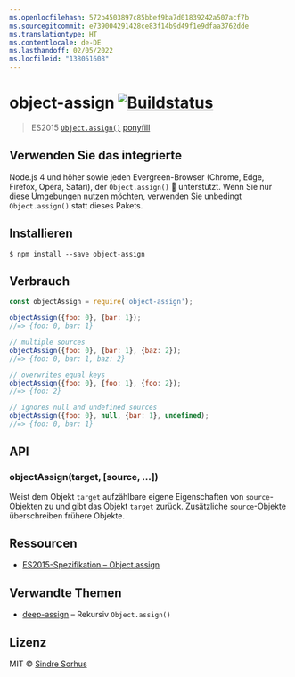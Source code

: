 ```yaml
---
ms.openlocfilehash: 572b4503897c85bbef9ba7d01839242a507acf7b
ms.sourcegitcommit: e739004291428ce83f14b9d49f1e9dfaa3762dde
ms.translationtype: HT
ms.contentlocale: de-DE
ms.lasthandoff: 02/05/2022
ms.locfileid: "138051608"
---
```

# <a name="object-assign-build-statushttpstravis-ciorgsindresorhusobject-assign"></a>object-assign [![Buildstatus](https://travis-ci.org/sindresorhus/object-assign.svg?branch=master)](https://travis-ci.org/sindresorhus/object-assign)

> ES2015 [`Object.assign()`](http://www.2ality.com/2014/01/object-assign.html) [ponyfill](https://ponyfill.com)


## <a name="use-the-built-in"></a>Verwenden Sie das integrierte

Node.js 4 und höher sowie jeden Evergreen-Browser (Chrome, Edge, Firefox, Opera, Safari), der `Object.assign()` :tada: unterstützt. Wenn Sie nur diese Umgebungen nutzen möchten, verwenden Sie unbedingt `Object.assign()` statt dieses Pakets.


## <a name="install"></a>Installieren

```
$ npm install --save object-assign
```


## <a name="usage"></a>Verbrauch

```js
const objectAssign = require('object-assign');

objectAssign({foo: 0}, {bar: 1});
//=> {foo: 0, bar: 1}

// multiple sources
objectAssign({foo: 0}, {bar: 1}, {baz: 2});
//=> {foo: 0, bar: 1, baz: 2}

// overwrites equal keys
objectAssign({foo: 0}, {foo: 1}, {foo: 2});
//=> {foo: 2}

// ignores null and undefined sources
objectAssign({foo: 0}, null, {bar: 1}, undefined);
//=> {foo: 0, bar: 1}
```


## <a name="api"></a>API

### <a name="objectassigntarget-source-"></a>objectAssign(target, [source, ...])

Weist dem Objekt `target` aufzählbare eigene Eigenschaften von `source`-Objekten zu und gibt das Objekt `target` zurück. Zusätzliche `source`-Objekte überschreiben frühere Objekte.


## <a name="resources"></a>Ressourcen

- [ES2015-Spezifikation – Object.assign](https://people.mozilla.org/~jorendorff/es6-draft.html#sec-object.assign)


## <a name="related"></a>Verwandte Themen

- [deep-assign](https://github.com/sindresorhus/deep-assign) – Rekursiv `Object.assign()`


## <a name="license"></a>Lizenz

MIT © [Sindre Sorhus](https://sindresorhus.com)
